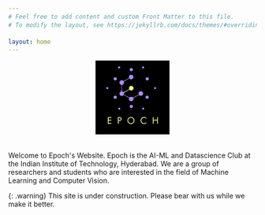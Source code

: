 ```yaml
---
# Feel free to add content and custom Front Matter to this file.
# To modify the layout, see https://jekyllrb.com/docs/themes/#overriding-theme-defaults

layout: home
---
```


<p align = "center">
<img src="/assets/images/epoch_logo.jpeg" width="150" height="150">
</p>
<br>
Welcome to Epoch's Website. Epoch is the AI-ML and Datascience Club at the Indian Institute of Technology, Hyderabad. We are a group of researchers and students who are interested in the field of Machine Learning and Computer Vision.


{: .warning}
This site is under construction. Please bear with us while we make it better.